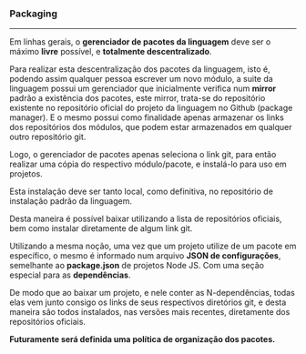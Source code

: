 ### <b>Packaging</b>

****

Em linhas gerais, o <b>gerenciador de pacotes da linguagem</b> deve ser o máximo <b>livre</b> possível, e <b>totalmente descentralizado</b>. 

Para realizar esta descentralização dos pacotes da linguagem, isto é, podendo assim qualquer pessoa escrever um novo módulo, a suite da linguagem possui um gerenciador que inicialmente verifica num <b>mirror</b> padrão a existência dos pacotes, este mirror, trata-se do repositório existente no repositório oficial do projeto da linguagem no Github (package manager). E o mesmo possui como finalidade apenas armazenar os links dos repositórios dos módulos, que podem estar armazenados em qualquer outro repositório git.

Logo, o gerenciador de pacotes apenas seleciona o link git, para então realizar uma cópia do respectivo módulo/pacote, e instalá-lo para uso em projetos.

Esta instalação deve ser tanto local, como definitiva, no repositório de instalação padrão da linguagem.

Desta maneira é possível baixar utilizando a lista de repositórios oficiais, bem como instalar diretamente de algum link git.

Utilizando a mesma noção, uma vez que um projeto utilize de um pacote em específico, o mesmo é informado num arquivo <b>JSON de configurações</b>, semelhante ao <b>package.json</b> de projetos Node JS. Com uma seção especial para as <b>dependências</b>.

De modo que ao baixar um projeto, e nele conter as N-dependências, todas elas vem junto consigo os links de seus respectivos diretórios git, e desta maneira são todos instalados, nas versões mais recentes, diretamente dos repositórios oficiais.

<b>Futuramente será definida uma política de organização dos pacotes.</b>


